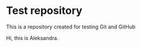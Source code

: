 # Test repository

This is a repository created for testing Git and GitHub

Hi, this is Aleksandra. 